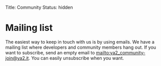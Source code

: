 Title: Community
Status: hidden

Mailing list
============

The easiest way to keep in touch with us is by using emails. We have a mailing list where developers and community members hang out. If you want to subscribe, send an empty email to <mailto:ya2_community-join@ya2.it>. You can easily unsubscribe when you want.
